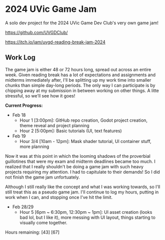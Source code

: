 # 2024 UVic Game Jam
A solo dev project for the 2024 UVic Game Dev Club's very own game jam!

https://github.com/UVGDClub/

https://itch.io/jam/uvgd-reading-break-jam-2024

## Work Log
The game jam is either 48 or 72 hours long, spread out across an entire week. Given reading break has a lot of expectations and assignments and midterms immediately after, I'll be splitting up my work time into smaller chunks than simple day-long periods. The only way I can participate is by chipping away at my submission in between working on other things. A litte stressful, so we'll see how it goes!

**Current Progress:**
- Feb 18
  - Hour 1 [3:00pm]: GitHub repo creation, Godot project creation, theme reveal and project planning
  - Hour 2 [5:00pm]: Basic tutorials (UI, text features)
- Feb 19
  - Hour 3/4 [10am - 12pm]: Mask shader tutorial, UI container stuff, more planning

Now it was at this point in which the looming shadows of the proverbial guillotines that were my exam and midterm deadlines became too much. I realized that I really shouldn't be doing a game jam with such heavy projects requiring my attention. I had to capitulate to their demands! So I did not finish the game jam unfortuately.

Although I still really like the concept and what I was working towards, so I'll still treat this as a pseudo game jam. I'll continue to log my hours, putting in work when I can, and stopping once I've hit the limit.

- Feb 28/29
  - Hour 5 [6pm ~ 6:30pm, 12:30pm ~ 1pm]: UI asset creation (looks bad lol, but I like it), more messing with UI layout, things starting to visually come together.
 
Hours remaining: [43] [67]
